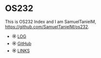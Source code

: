 # OS232

This is OS232 Index and I am SamuelTanielM, https://github.com/SamuelTanielM/os232.

* 🏵️ [LOG](TXT/mylog.txt)
* 🏵️ [GitHub](https://github.com/SamuelTanielM/os232)
* 🏵️ [LINKS](LINKS/)
